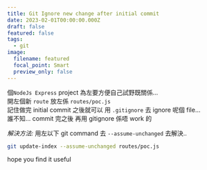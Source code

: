 ```yaml
---
title: Git Ignore new change after initial commit
date: 2023-02-01T00:00:00.000Z
draft: false
featured: false
tags:
  - git
image:
  filename: featured
  focal_point: Smart
  preview_only: false
---
```


個`NodeJs Express` project 為左要方便自己試野既關係...  
開左個新 `route` 放左係 `routes/poc.js`  
記住做完 initial commit 之後就可以 用 `.gitignore` 去 ignore 呢個 file...  
誰不知... commit 完之後 再用 gitignore 係唔 work 的  

*解決方法:*
用左以下 git command 去 `--assume-unchanged` 去解決..  

```bash
git update-index --assume-unchanged routes/poc.js
```

hope you find it useful
